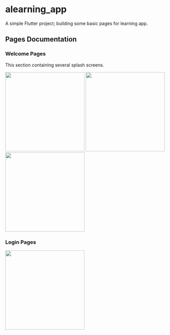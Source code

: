 # alearning_app

A simple Flutter project; building some basic pages for learning app.

## Pages Documentation

### Welcome Pages

This section containing several splash screens.

<img src='https://github.com/akhher/alearning_app/assets/147062436/d05c2163-9ae3-41d6-802d-4bcbdee3040c' width ='250'> <img src='https://github.com/akhher/alearning_app/assets/147062436/781dff0a-fa4d-4a16-ad8c-3cb846af0e61' width ='250'> <img src='https://github.com/akhher/alearning_app/assets/147062436/21f09292-0fee-4a5e-a7a5-66ba9178d895' width ='250'>

### Login Pages

<img src='https://github.com/akhher/alearning_app/assets/147062436/d990c647-694a-437f-bd03-7dde5ad0680a' width ='250'>
